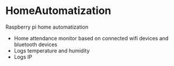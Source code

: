 HomeAutomatization
==================

Raspberry pi home automatization
- Home attendance monitor based on connected wifi devices and bluetooth devices
- Logs temperature and humidity
- Logs IP
